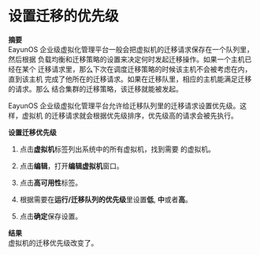 # 设置迁移的优先级

**摘要**<br/>
EayunOS 企业级虚拟化管理平台一般会把虚拟机的迁移请求保存在一个队列里，然后根据
负载均衡和迁移策略的设置来决定何时发起迁移操作。如果一个主机已经在某个
迁移请求里，那么下次在调度迁移策略的时候该主机不会被考虑在内，直到该主机
完成了他所在的迁移请求。如果在迁移队里，相应的主机能满足迁移的请求。那么
结合集群的迁移策略，该迁移就能被发起。

EayunOS 企业级虚拟化管理平台允许给迁移队列里的迁移请求设置优先级。这样，虚拟机
的迁移请求就会根据优先级排序，优先级高的请求会被先执行。


**设置迁移优先级**

1. 点击**虚拟机**标签列出系统中的所有虚拟机，找到需要 的虚拟机。

2. 点击**编辑**，打开**编辑虚拟机**窗口。

3. 点击**高可用性**标签。

4. 根据需要在**运行/迁移队列的优先级**里设置**低**, **中**或者**高**。

5. 点击**确定**保存设置。

**结果**<br/>
虚拟机的迁移优先级改变了。
